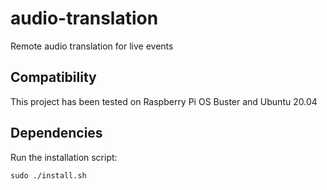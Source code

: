 # audio-translation
Remote audio translation for live events

## Compatibility
This project has been tested on Raspberry Pi OS Buster and Ubuntu 20.04

## Dependencies
Run the installation script:
```
sudo ./install.sh
```